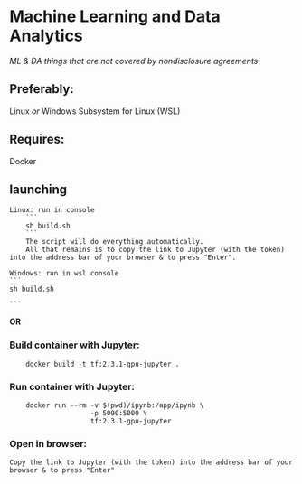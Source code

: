 # Machine Learning and Data Analytics
<i>ML & DA things that are not covered by nondisclosure agreements</i>

## Preferably:
Linux <i>or</i>
Windows Subsystem for Linux (WSL)

## Requires: 
Docker


## launching 

    Linux: run in console 
        ``` 
        sh build.sh 
        ```
        The script will do everything automatically. 
        All that remains is to copy the link to Jupyter (with the token) into the address bar of your browser & to press "Enter".
	
    Windows: run in wsl console 
	``` 
	sh build.sh 
	
	```


<b>OR</b>


### Build container with Jupyter:
```
    docker build -t tf:2.3.1-gpu-jupyter .
```

### Run container with Jupyter:
```
    docker run --rm -v $(pwd)/ipynb:/app/ipynb \
                    -p 5000:5000 \
                    tf:2.3.1-gpu-jupyter
```
### Open in browser:
    Copy the link to Jupyter (with the token) into the address bar of your browser & to press "Enter"    

